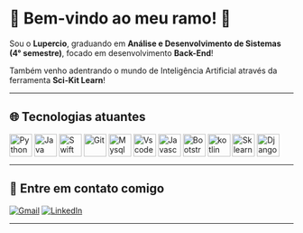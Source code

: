 # 👋 Bem-vindo ao meu ramo! 🌳  

Sou o **Lupercio**, graduando em **Análise e Desenvolvimento de Sistemas (4° semestre)**, focado em desenvolvimento **Back-End**!

Também venho adentrando o mundo de Inteligência Artificial através da ferramenta **Sci-Kit Learn**!

---

## 🌐 Tecnologias atuantes

<div style="display: inline_block">
  <img align="center" alt="Python" height="40" width="40" src="https://cdn.jsdelivr.net/gh/devicons/devicon/icons/python/python-original.svg">
  <img align="center" alt="Java" height="40" width="40" src="https://cdn.jsdelivr.net/gh/devicons/devicon/icons/java/java-original.svg">
  <img align="center" alt="Swift" height="40" width="40" src="https://cdn.jsdelivr.net/gh/devicons/devicon/icons/swift/swift-original.svg">
  <img align="center" alt="Git" height="40" width="40" src="https://cdn.jsdelivr.net/gh/devicons/devicon/icons/git/git-original.svg">
  <img align="center" alt="Mysql" height="40" width="40" src="https://cdn.jsdelivr.net/gh/devicons/devicon/icons/mysql/mysql-original.svg">
  <img align="center" alt="Vscode" height="40" width="40" src="https://cdn.jsdelivr.net/gh/devicons/devicon/icons/vscode/vscode-original.svg">
  <img align="center" alt="Javascript" height="40" width="40" src="https://cdn.jsdelivr.net/gh/devicons/devicon/icons/javascript/javascript-original.svg">
  <img align="center" alt="Bootstrap" height="40" width="40" src="https://cdn.jsdelivr.net/gh/devicons/devicon/icons/bootstrap/bootstrap-original.svg">
  <img align="center" alt="kotlin" width="40" height="40" src="https://www.vectorlogo.zone/logos/kotlinlang/kotlinlang-icon.svg" />   
  <img align="center" alt="Sklearn" width="40" height="40" src="https://upload.wikimedia.org/wikipedia/commons/0/05/Scikit_learn_logo_small.svg" alt="scikit_learn"/> 
  <img align="center" alt="Django" width="40" height="40" src="https://cdn.worldvectorlogo.com/logos/django.svg"/> 
   
    
</div>  

---


## 💌 Entre em contato comigo

[![Gmail](https://img.shields.io/badge/-Gmail-FF0000?style=flat-square&logo=gmail&logoColor=white)](mailto:lupercionetocontato@gmail.com)  [![LinkedIn](https://img.shields.io/badge/-Linkedin-0e76a8?style=flat-square&logo=linkedin&logoColor=white)](https://www.linkedin.com/in/lupercio-pedroso)    

---
